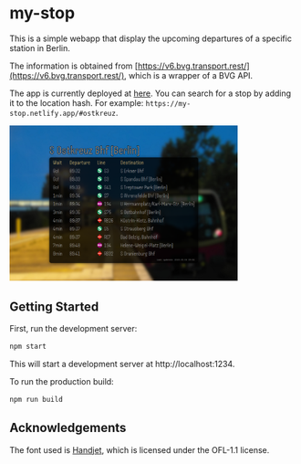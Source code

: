 # my-stop

This is a simple webapp that display the upcoming departures of a specific station in Berlin.

The information is obtained from [https://v6.bvg.transport.rest/](https://v6.bvg.transport.rest/), which is a wrapper of a BVG API.

The app is currently deployed at [here](https://my-stop.netlify.app/). You can search for a stop by adding it to the location hash. For example: `https://my-stop.netlify.app/#ostkreuz`.

<img alt="game over" src="./screenshot.png" width="400"/>

## Getting Started

First, run the development server:

```bash
npm start
```

This will start a development server at http://localhost:1234.

To run the production build:

```bash
npm run build
```

## Acknowledgements

The font used is [Handjet](https://github.com/rosettatype/handjet), which is licensed under the OFL-1.1 license.